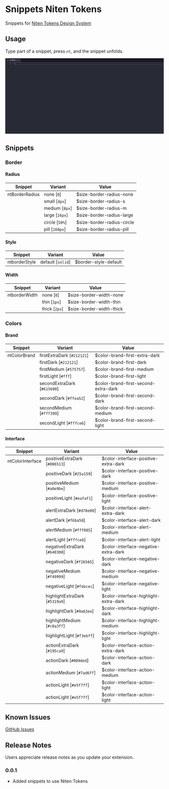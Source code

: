 # Snippets Niten Tokens

Snippets for [Niten Tokens Design System](https://github.com/getninjas/niten-tokens/)

## Usage

Type part of a snippet, press `nt`, and the snippet unfolds.

![Usage](images/usage.gif)

## Snippets

### Border

#### Radius

| Snippet            | Variant                           | Value                                       |
|--------------------|-----------------------------------|---------------------------------------------|
| ntBorderRadius     | none [`0`]                        | $size-border-radius-none                    |
|                    | small [`4px`]                     | $size-border-radius-s                       |
|                    | medium [`8px`]                    | $size-border-radius-m                       |
|                    | large [`16px`]                    | $size-border-radius-large                   |
|                    | circle [`50%`]                    | $size-border-radius-circle                  |
|                    | pill [`160px`]                    | $size-border-radius-pill                    |

#### Style

| Snippet            | Variant                           | Value                                       |
|--------------------|-----------------------------------|---------------------------------------------|
| ntborderStyle      | default [`solid`]                 | $border-style-default                       |

#### Width

| Snippet            | Variant                           | Value                                       |
|--------------------|-----------------------------------|---------------------------------------------|
| ntborderWidth      | none [`0`]                        | $size-border-width-none                     |
|                    | thin [`1px`]                      | $size-border-width-thin                     |
|                    | thick [`2px`]                     | $size-border-width-thick                    |

### Colors

#### Brand

| Snippet            | Variant                           | Value                                       |
|--------------------|-----------------------------------|---------------------------------------------|
| ntColorBrand       | firstExtraDark [`#212121`]        | $color-brand-first-extra-dark               |
|                    | firstDark [`#212121`]             | $color-brand-first-dark                     |
|                    | firstMedium [`#575757`]           | $color-brand-first-medium                   |
|                    | firstLight [`#fff`]               | $color-brand-first-light                    |
|                    | secondExtraDark [`#615600`]       | $color-brand-first-second-extra-dark        |
|                    | secondDark [`#ffea52`]            | $color-brand-first-second-dark              |
|                    | secondMedium [`#fff399`]          | $color-brand-first-second-medium            |
|                    | secondLight [`#fffce6`]           | $color-brand-first-second-light             |

#### Interface

| Snippet            | Variant                           | Value                                       |
|--------------------|-----------------------------------|---------------------------------------------|
| ntColorInterface   | positiveExtraDark [`#006513`]     | $color-interface-positive-extra-dark        |
|                    | positiveDark [`#25a159`]          | $color-interface-positive-dark              |
|                    | positiveMedium [`#a0e9be`]        | $color-interface-positive-medium            |
|                    | positiveLight [`#eafaf1`]         | $color-interface-positive-light             |
|                    | alertExtraDark [`#d78e00`]        | $color-interface-alert-extra-dark           |
|                    | alertDark [`#f6ba50`]             | $color-interface-alert-dark                 |
|                    | alertMedium [`#fff085`]           | $color-interface-alert-medium               |
|                    | alertLight [`#fffce6`]            | $color-interface-alert-light                |
|                    | negativeExtraDark [`#b40300`]     | $color-interface-negative-extra-dark        |
|                    | negativeDark [`#f26565`]          | $color-interface-negative-dark              |
|                    | negativeMedium [`#f49999`]        | $color-interface-negative-medium            |
|                    | negativeLight [`#fdecec`]         | $color-interface-negative-light             |
|                    | highlightExtraDark [`#5319a9`]    | $color-interface-highlight-extra-dark       |
|                    | highlightDark [`#9a63ee`]         | $color-interface-highlight-dark             |
|                    | highlightMedium [`#c8a3ff`]       | $color-interface-highlight-medium           |
|                    | highlightLight [`#f3ebff`]        | $color-interface-highlight-light            |
|                    | actionExtraDark [`#195ca9`]       | $color-interface-action-extra-dark          |
|                    | actionDark [`#009ded`]            | $color-interface-action-dark                |
|                    | actionMedium [`#7ad6ff`]          | $color-interface-action-medium              |
|                    | actionLight [`#e5f7ff`]           | $color-interface-action-light               |
|                    | actionLight [`#e5f7ff`]           | $color-interface-action-light               |


## Known Issues

[GitHub Issues](https://github.com/getninjas/niten-vscode-snippets/issues)

## Release Notes

Users appreciate release notes as you update your extension.

### 0.0.1

- Added snippets to use Niten Tokens
